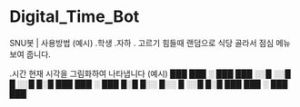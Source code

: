 # Digital_Time_Bot
SNU봇 | 사용방법 
(예시)
.학생
.자하
.
고르기 힘들때 랜덤으로 식당 골라서 점심 메뉴 보여 줍니다.

.시간 
현재 시각을 그림화하여 나타냅니다
(예시)
███ ███ ░ ███ ███ 
░░█ ░░█ █ ░░█ █░█ 
███ ███ ░ ███ █░█ 
█░░ █░░ █ ░░█ █░█ 
███ ███ ░ ███ ███

